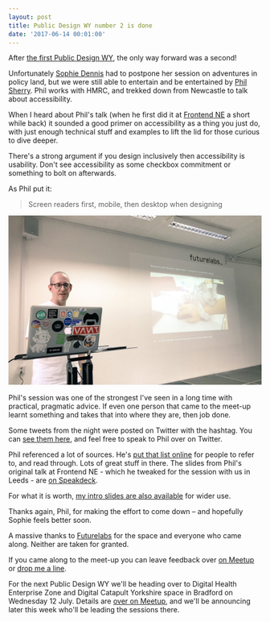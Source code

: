 ```yaml
---
layout: post
title: Public Design WY number 2 is done
date: '2017-06-14 00:01:00'
---
```

After [the first Public Design WY](/public-design-wy-number-one-done/), the only way forward was a second!

Unfortunately [Sophie Dennis](https://twitter.com/sophiedennis) had to postpone her session on adventures in policy land, but we were still able to entertain and be entertained by [Phil Sherry](https://twitter.com/nonswearyphil). Phil works with HMRC, and trekked down from Newcastle to talk about accessibility.

When I heard about Phil's talk (when he first did it at [Frontend NE](https://frontendne.co.uk) a short while back) it sounded a good primer on accessibility as a thing you just do, with just enough technical stuff and examples to lift the lid for those curious to dive deeper.

There's a strong argument if you design inclusively then accessibility is usability. Don't see accessibility as some checkbox commitment or something to bolt on afterwards.

As Phil put it:

>Screen readers first, mobile, then desktop when designing

![Phil talking at Futurelabs about accessibility](/assets/public-design-2-phil.jpg)

Phil's session was one of the strongest I've seen in a long time with practical, pragmatic advice. If even one person that came to the meet-up learnt something and takes that into where they are, then job done.

Some tweets from the night were posted on Twitter with the hashtag. You can [see them here](https://twitter.com/search?q=%23a11yatPDWY&src=typd), and feel free to speak to Phil over on Twitter.

Phil referenced a lot of sources. He's [put that list online](https://philsherry.github.io/a11yatFNE/) for people to refer to, and read through. Lots of great stuff in there. The slides from Phil's original talk at Frontend NE - which he tweaked for the session with us in Leeds - are [on Speakdeck](https://speakerdeck.com/frontendne/adventures-in-accessibility-testing).

For what it is worth, [my intro slides are also available](https://docs.google.com/presentation/d/1edZ4P0gPiMDcH4NlyKOM9806ofTTfpwsV0V9d0GZYqo/edit?usp=sharing) for wider use.

Thanks again, Phil, for making the effort to come down – and hopefully Sophie feels better soon.

A massive thanks to [Futurelabs](http://futurelabs.org.uk/) for the space and everyone who came along. Neither are taken for granted.

If you came along to the meet-up you can leave feedback over [on Meetup](https://www.meetup.com/Public-Design-WY/events/239747499/) or [drop me a line](/contact).

For the next Public Design WY we'll be heading over to Digital Health Enterprise Zone and Digital Catapult Yorkshire space in Bradford on Wednesday 12 July. Details are [over on Meetup](https://www.meetup.com/Public-Design-WY/events/239752118/), and we'll be announcing later this week who'll be leading the sessions there.
